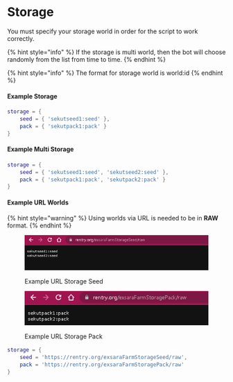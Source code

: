 # Storage

You must specify your storage world in order for the script to work correctly.

{% hint style="info" %}
If the storage is multi world, then the bot will choose randomly from the list from time to time.
{% endhint %}

{% hint style="info" %}
The format for storage world is world:id
{% endhint %}

#### Example Storage

```lua
storage = {
    seed = { 'sekutseed1:seed' },
    pack = { 'sekutpack1:pack' }
}
```

#### Example Multi Storage

```lua
storage = {
    seed = { 'sekutseed1:seed', 'sekutseed2:seed' },
    pack = { 'sekutpack1:pack', 'sekutpack2:pack' }
}
```

#### Example URL Worlds

{% hint style="warning" %}
Using worlds via URL is needed to be in **RAW** format.
{% endhint %}

<figure><img src="../../.gitbook/assets/URL Seed.png" alt=""><figcaption><p>Example URL Storage Seed</p></figcaption></figure>

<figure><img src="../../.gitbook/assets/URL Pack.png" alt=""><figcaption><p>Example URL Storage Pack</p></figcaption></figure>

```lua
storage = {
    seed = 'https://rentry.org/exsaraFarmStorageSeed/raw',
    pack = 'https://rentry.org/exsaraFarmStoragePack/raw'
}
```
